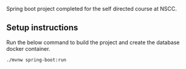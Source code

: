 Spring boot project completed for the self directed course at NSCC.

## Setup instructions

Run the below command to build the project and create the database docker container.

```
./mvnw spring-boot:run
```
